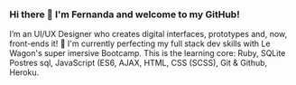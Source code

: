 ### Hi there 👋 I'm Fernanda and welcome to my GitHub!

I’m an UI/UX Designer who creates digital interfaces, prototypes and, now, front-ends it! 🚀 
I'm currently perfecting my full stack dev skills with Le Wagon's super imersive Bootcamp. This is the learning core: Ruby, SQLite Postres sql, JavaScript (ES6, AJAX, HTML, CSS (SCSS), Git & Github, Heroku.

<!--
**fernanda-freitas/fernanda-freitas** is a ✨ _special_ ✨ repository because its `README.md` (this file) appears on your GitHub profile.

Here are some ideas to get you started:

- 🔭 I’m currently working on Integer Consulting partning with BUNAC
- 🌱 I’m currently learning Full Stack Web Development in Lewagon
- 👯 I’m looking to collaborate on ...
- 🤔 I’m looking for help with ...
- 💬 Ask me about ...
- 📫 How to reach me: ...
- 😄 Pronouns: ...
- ⚡ Fun fact: ...
-->
